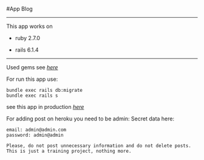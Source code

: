 #App Blog

***

This app works on

- ruby 2.7.0

- rails 6.1.4

***

Used gems see _[here](https://github.com/TimLit13/new-blog/blob/main/Gemfile "Go to gemfile")_


For run this app use:
```
bundle exec rails db:migrate
bundle exec rails s
```

see this app in production _[here](https://new-blog-tim13.herokuapp.com/ "This is app, click me!")_

For adding post on heroku you need to be admin:
Secret data here:
```
email: admin@admin.com
password: admin@admin

Please, do not post unnecessary information and do not delete posts.
This is just a training project, nothing more.
```
